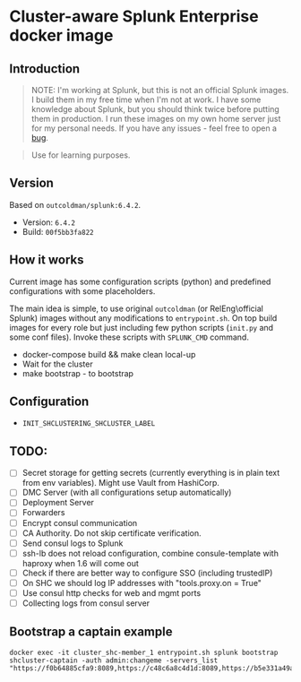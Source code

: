 # Cluster-aware Splunk Enterprise docker image 

## Introduction

> NOTE: I'm working at Splunk, but this is not an official Splunk images.
> I build them in my free time when I'm not at work. I have some knowledge
> about Splunk, but you should think twice before putting them in
> production. I run these images on my own home server just for
> my personal needs. If you have any issues - feel free to open a
> [bug](https://github.com/outcoldman/docker-splunk-cluster/issues).

> Use for learning purposes.

## Version

Based on `outcoldman/splunk:6.4.2`.

* Version: `6.4.2`
* Build: `00f5bb3fa822`

## How it works

Current image has some configuration scripts (python) and predefined configurations
with some placeholders.

The main idea is simple, to use original `outcoldman` (or RelEng\official Splunk) images without any modifications to `entrypoint.sh`. On top build images for every role but just including few python scripts (`init.py` and some conf files). Invoke these scripts with `SPLUNK_CMD` command.


- docker-compose build && make clean local-up
- Wait for the cluster
- make bootstrap - to bootstrap 

## Configuration

- `INIT_SHCLUSTERING_SHCLUSTER_LABEL`

## TODO:

- [ ] Secret storage for getting secrets (currently everything is in plain text from env variables). Might use Vault from HashiCorp.
- [ ] DMC Server (with all configurations setup automatically)
- [ ] Deployment Server
- [ ] Forwarders
- [ ] Encrypt consul communication
- [ ] CA Authority. Do not skip certificate verification.
- [ ] Send consul logs to Splunk
- [ ] ssh-lb does not reload configuration, combine consule-template with haproxy when 1.6 will come out
- [ ] Check if there are better way to configure SSO (including trustedIP)
- [ ] On SHC we should log IP addresses with "tools.proxy.on = True"
- [ ] Use consul http checks for web and mgmt ports
- [ ] Collecting logs from consul server
 
## Bootstrap a captain example

```
docker exec -it cluster_shc-member_1 entrypoint.sh splunk bootstrap shcluster-captain -auth admin:changeme -servers_list "https://f0b64885cfa9:8089,https://c48c6a8c4d1d:8089,https://b5e331a49a11:8089"
```